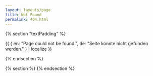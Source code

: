 ```yaml
---
layout: layouts/page
title: Not Found
permalink: 404.html
---
```


{% section "textPadding" %}

{{ { en: "Page could not be found.", de: "Seite konnte nicht gefunden werden." } | localize }}

{% endsection %}

{% section %}
{% endsection %}
